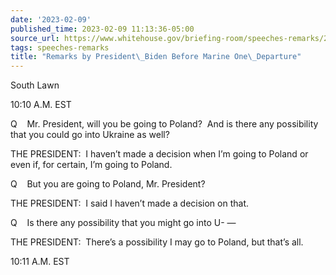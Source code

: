 ```yaml
---
date: '2023-02-09'
published_time: 2023-02-09 11:13:36-05:00
source_url: https://www.whitehouse.gov/briefing-room/speeches-remarks/2023/02/09/remarks-by-president-biden-before-marine-one-departure-29/
tags: speeches-remarks
title: "Remarks by President\_Biden Before Marine One\_Departure"
---
```

 
South Lawn

10:10 A.M. EST

Q    Mr. President, will you be going to Poland?  And is there any
possibility that you could go into Ukraine as well?

THE PRESIDENT:  I haven’t made a decision when I’m going to Poland or
even if, for certain, I’m going to Poland.

Q    But you are going to Poland, Mr. President?

THE PRESIDENT:  I said I haven’t made a decision on that.

Q    Is there any possibility that you might go into U- —

THE PRESIDENT:  There’s a possibility I may go to Poland, but that’s
all.

10:11 A.M. EST
